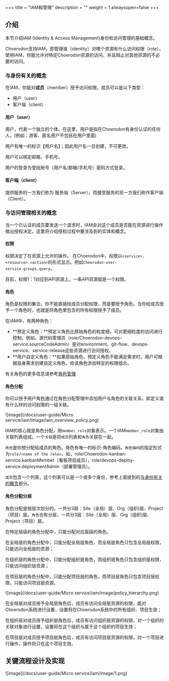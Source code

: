 ﻿+++
title = "IAM和管理"
description = ""
weight = 1
alwaysopen=false
+++

<h2 id="1">介绍</h2>

本节介绍IAM (Identity & Access Management)身份和访问管理的基础概念。

Choerodon支持IAM，即管理谁（identity）对哪个资源有什么访问权限（role）。
使用IAM，你能允许对特定Choerodon资源的访问，并且阻止对其他资源的不必要的访问。

### 与身份有关的概念

在IAM，你能对**成员**（member）授予访问权限。成员可以是以下类型：

- 用户（user）
- 客户端（client）

#### 用户（user）
 
用户，代表一个独立的个体。在这里，用户是指在Choerodon有身份认证的任何人。(例如：游客、匿名用户不包括在用户里面)

用户有唯一的标识【用户名】；因此用户名一旦创建，不可更改。

用户可以绑定邮箱、手机号。

用户的登录为登陆账号（用户名/邮箱/手机号）密码方式登录。

#### 客户端（client）

提供服务的一方我们称为 服务端（Server），而接受服务的另一方我们称作客户端（Client）。

### 与访问管理相关的概念

当一个已认证的成员要发送一个请求时，IAM会对这个成员是否能在资源进行操作做出授权决定。这里将介绍授权过程中要涉及到的实体和概念。

#### 权限

权限决定了在资源上允许的操作。 在Choerodon中，权限以`<service>.<resource>.<action>`的形式显示。例如`Choerodon-user-service.groups.query`。

目前，权限1：1对应到API资源上，一条API资源就是一个权限。

#### 角色

角色是权限的集合。你不能直接给成员分配权限，而是要授予角色。当你给成员授予一个角色时，也就是将角色里包含的所有权限授予了成员。

在IAM中，有两种角色：

- **预定义角色：**预定义角色比原始角色的粒度细，可对更细粒度的访问进行控制。例如，源代码管理员（role/Choerodon-devops-service.sourceCodeAdmin）是对environment、git-flow、devops-service、service-release这些资源进行访问授权。
- **用户自定义角色：**如果原始角色、预定义角色不能满足需求时，用户可根据自身需求创建自定义角色，给该角色添加特定的权限组合。

有关角色的更多信息请参考[角色管理](./site4_role)

#### 角色分配

你可以授予用户角色通过在角色分配管理中添加用户与角色的关联关系，即定义谁有什么样的访问权限的一组关联。


![image](/docs/user-guide/Micro service/iam/image/iam_overview_policy.png)

IAM的核心就是角色分配，用`member_role`对象表示。一个IAM`member_role`对象由关联列表组成。一个`关联`是将`成员`列表和`角色`关联在一起。

`角色`是你想分配给成员的角色。角色有唯一的标识-角色编码。`角色编码`的指定形式为`role/<name of the role>`。如，role/Choerodon-kanban-service.kanbanMember（看板项目成员），role/devops-deploy-service.deploymentAdmin（部署管理员）。

`成员`包含一个列表，这个列表可以是一个或多个身份，参考上面提到的[与身份有关的概念](#1)部分。

#### 角色分配分层

角色分配是按层次划分的。一共分3层：Site（全局）层、Org（组织)层、Project（项目）层。`角色`也有分层，一共分3层：Site（全局）层、Org（组织)层、Project（项目）层。

在特定层级的角色分配中，只能分配对应层级的角色。

在全局层的角色分配中，只能分配全局层角色，而全局层角色只包含全局层权限，只能访问全局层的资源；

在组织层的角色分配中，只能分配组织层角色，而组织层角色只包含组织层权限，只能访问组织层资源；

在项目层的角色分配中，只能分配项目层的角色，而项目层角色只包含项目层权限，只能访问项目层资源。

![image](/docs/user-guide/Micro service/iam/image/policy_hierarchy.png)

在全局层对成员授予全局层角色后，成员有访问全局层资源的权限，能对Choerodon系统进行设置，设置将在Choerodon系统中的所有组织、项目生效；

在组织层对成员授予组织层角色后，成员有访问组织层资源的权限，对一个组织的关联对象进行设置，设置将在这个组织与属于这个组织的项目生效；

在项目层对成员授予项目层角色后，成员有访问项目层资源的权限，对一个项目进行操作，操作将只在这个项目生效。

<h2 id="2">关键流程设计及实现</h2>

![image](/docs/user-guide/Micro service/iam/image/1.png)


